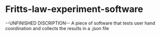# Fritts-law-experiment-software
--UNFINISHED DISCRIPTION-- A piece of software that tests user hand coordination and collects the results in a .json file
